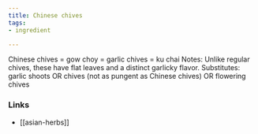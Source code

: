 ```yaml
---
title: Chinese chives
tags:
- ingredient

---
```

Chinese chives = gow choy = garlic chives = ku chai Notes: Unlike regular chives, these have flat leaves and a distinct garlicky flavor. Substitutes: garlic shoots OR chives (not as pungent as Chinese chives) OR flowering chives

### Links

* [[asian-herbs]]
